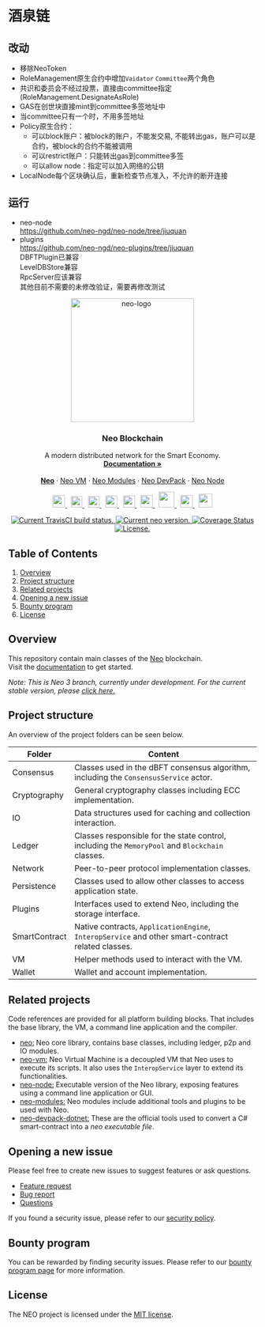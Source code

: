 # 酒泉链
## 改动
* 移除NeoToken
* RoleManagement原生合约中增加`Vaidator` `Committee`两个角色
* 共识和委员会不经过投票，直接由committee指定(RoleManagement.DesignateAsRole)
* GAS在创世块直接mint到committee多签地址中
* 当committee只有一个时，不用多签地址
* Policy原生合约：
  * 可以block账户：被block的账户，不能发交易, 不能转出gas，账户可以是合约，被block的合约不能被调用
  * 可以restrict账户：只能转出gas到committee多签
  * 可以allow node：指定可以加入网络的公钥
* LocalNode每个区块确认后，重新检查节点准入，不允许的断开连接

## 运行
* neo-node  
 https://github.com/neo-ngd/neo-node/tree/jiuquan
* plugins  
https://github.com/neo-ngd/neo-plugins/tree/jiuquan  
DBFTPlugin已兼容  
LevelDBStore兼容  
RpcServer应该兼容  
其他目前不需要的未修改验证，需要再修改测试  




<p align="center">
  <a href="https://neo.org/">
      <img
      src="https://neo3.azureedge.net/images/logo%20files-dark.svg"
      width="250px" alt="neo-logo">
  </a>
</p>

<h3 align="center">Neo Blockchain</h3>

<p align="center">
   A modern distributed network for the Smart Economy.
  <br>
  <a href="https://docs.neo.org/docs/en-us/index.html"><strong>Documentation »</strong></a>
  <br>
  <br>
  <a href="https://github.com/neo-project/neo"><strong>Neo</strong></a>
  ·
  <a href="https://github.com/neo-project/neo-vm">Neo VM</a>
  ·
  <a href="https://github.com/neo-project/neo-modules">Neo Modules</a>
  ·
  <a href="https://github.com/neo-project/neo-devpack-dotnet">Neo DevPack</a>
  ·
  <a href="https://github.com/neo-project/neo-node">Neo Node</a>
</p>
<p align="center">
  <a href="https://twitter.com/neo_blockchain">
      <img
      src=".github/images/twitter-logo.png"
      width="25px">
  </a>
  &nbsp;
  <a href="https://medium.com/neo-smart-economy">
      <img
      src=".github/images/medium-logo.png"
      width="23px">
  </a>
  &nbsp;
  <a href="https://neonewstoday.com">
      <img
      src=".github/images/nnt-logo.jpg"
      width="23px">
  </a>
  &nbsp;  
  <a href="https://t.me/NEO_EN">
      <img
      src=".github/images/telegram-logo.png"
      width="24px" >
  </a>
  &nbsp;
  <a href="https://www.reddit.com/r/NEO/">
      <img
      src=".github/images/reddit-logo.png"
      width="24px">
  </a>
  &nbsp;
  <a href="https://discord.io/neo">
      <img
      src=".github/images/discord-logo.png"
      width="25px">
  </a>
  &nbsp;
  <a href="https://www.youtube.com/neosmarteconomy">
      <img
      src=".github/images/youtube-logo.png"
      width="32px">
  </a>
  &nbsp;
  <!--How to get a link? -->
  <a href="https://neo.org/">
      <img
      src=".github/images/we-chat-logo.png"
      width="25px">
  </a>
  &nbsp;
  <a href="https://weibo.com/neosmarteconomy">
      <img
      src=".github/images/weibo-logo.png"
      width="28px">
  </a>
</p>
<p align="center">
  <a href="https://travis-ci.org/neo-project/neo">
    <img src="https://travis-ci.org/neo-project/neo.svg?branch=master" alt="Current TravisCI build status.">
  </a>
  <a href="https://github.com/neo-project/neo/releases">
    <img src="https://badge.fury.io/gh/neo-project%2Fneo.svg" alt="Current neo version.">
  </a>
  <a href='https://coveralls.io/github/neo-project/neo'>
    <img src='https://coveralls.io/repos/github/neo-project/neo/badge.svg' alt='Coverage Status' />
  </a>
  <a href="https://github.com/neo-project/neo/blob/master/LICENSE">
    <img src="https://img.shields.io/badge/license-MIT-blue.svg" alt="License.">
  </a>
</p>




## Table of Contents
1. [Overview](#overview)
2. [Project structure](#project-structure)
3. [Related projects](#related-projects)
4. [Opening a new issue](#opening-a-new-issue)  
5. [Bounty program](#bounty-program)
6. [License](#license)

## Overview
This repository contain main classes of the 
[Neo](https://www.neo.org) blockchain.   
Visit the [documentation](https://docs.neo.org/docs/en-us/index.html) to get started.


*Note: This is Neo 3 branch, currently under development. For the current stable version, please [click here.](https://github.com/neo-project/neo/tree/master-2.x)*



## Project structure
An overview of the project folders can be seen below.

|Folder|Content|
|---|---|
|Consensus| Classes used in the dBFT consensus algorithm, including the `ConsensusService` actor.|
|Cryptography|General cryptography classes including ECC implementation.|
|IO|Data structures used for caching and collection interaction.|
|Ledger|Classes responsible for the state control, including the `MemoryPool` and `Blockchain` classes.|
|Network|Peer-to-peer protocol implementation classes.|
|Persistence|Classes used to allow other classes to access application state.|
|Plugins|Interfaces used to extend Neo, including the storage interface.|
|SmartContract|Native contracts, `ApplicationEngine`, `InteropService` and other smart-contract related classes.|
|VM|Helper methods used to interact with the VM.|
|Wallet|Wallet and account implementation. |


## Related projects
Code references are provided for all platform building blocks. That includes the base library, the VM, a command line application and the compiler. 

* [neo:](https://github.com/neo-project/neo/) Neo core library, contains base classes, including ledger, p2p and IO modules.
* [neo-vm:](https://github.com/neo-project/neo-vm/) Neo Virtual Machine is a decoupled VM that Neo uses to execute its scripts. It also uses the `InteropService` layer to extend its functionalities.
* [neo-node:](https://github.com/neo-project/neo-node/) Executable version of the Neo library, exposing features using a command line application or GUI.
* [neo-modules:](https://github.com/neo-project/neo-modules/) Neo modules include additional tools and plugins to be used with Neo.
* [neo-devpack-dotnet:](https://github.com/neo-project/neo-devpack-dotnet/) These are the official tools used to convert a C# smart-contract into a *neo executable file*.

## Opening a new issue
Please feel free to create new issues to suggest features or ask questions.

- [Feature request](https://github.com/neo-project/neo/issues/new?assignees=&labels=discussion&template=feature-or-enhancement-request.md&title=)
- [Bug report](https://github.com/neo-project/neo/issues/new?assignees=&labels=&template=bug_report.md&title=)
- [Questions](https://github.com/neo-project/neo/issues/new?assignees=&labels=question&template=questions.md&title=)

If you found a security issue, please refer to our [security policy](https://github.com/neo-project/neo/security/policy).

## Bounty program
You can be rewarded by finding security issues. Please refer to our [bounty program page](https://neo.org/bounty) for more information.

## License
The NEO project is licensed under the [MIT license](LICENSE).
